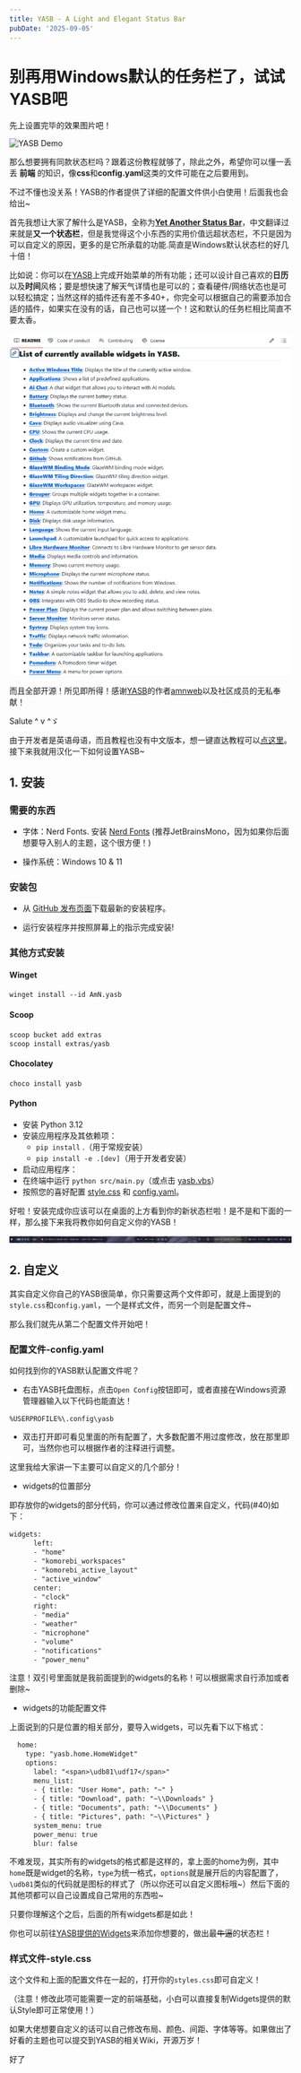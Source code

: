 ```yaml
---
title: YASB - A Light and Elegant Status Bar
pubDate: '2025-09-05'
---
```


# 别再用Windows默认的任务栏了，试试YASB吧

先上设置完毕的效果图片吧！

![YASB Demo](./_assets/yasb-demo-by-cooper.gif)

那么想要拥有同款状态栏吗？跟着这份教程就够了，除此之外，希望你可以懂一丢丢 **前端** 的知识，像**css**和**config.yaml**这类的文件可能在之后要用到。

不过不懂也没关系！YASB的作者提供了详细的配置文件供小白使用！后面我也会给出~

首先我想让大家了解什么是YASB，全称为[**Yet Another Status Bar**](https://github.com/amnweb/yasb?tab=readme-ov-file)，中文翻译过来就是**又一个状态栏**，但是我觉得这个小东西的实用价值远超状态栏，不只是因为可以自定义的原因，更多的是它所承载的功能.简直是Windows默认状态栏的好几十倍！

比如说：你可以在[YASB](https://github.com/amnweb/yasb?tab=readme-ov-file)上完成开始菜单的所有功能；还可以设计自己喜欢的**日历**以及**时间**风格；要是想快速了解天气详情也是可以的；查看硬件/网络状态也是可以轻松搞定；当然这样的插件还有差不多40+，你完全可以根据自己的需要添加合适的插件，如果实在没有的话，自己也可以搓一个！这和默认的任务栏相比简直不要太香。

![YASB Widgets (部分)](./_assets/some-of-yasb-widgets.png)

而且全部开源！所见即所得！感谢[YASB](https://github.com/amnweb/yasb?tab=readme-ov-file)的作者[amnweb](https://github.com/amnweb)以及社区成员的无私奉献！

Salute ^ v ^ゞ

由于开发者是英语母语，而且教程也没有中文版本，想一键直达教程可以[点这里](https://github.com/amnweb/yasb?tab=readme-ov-file#installation)。接下来我就用汉化一下如何设置YASB~

## 1. 安装

### 需要的东西

- 字体：Nerd Fonts. 安装 [Nerd Fonts](https://www.nerdfonts.com/font-downloads) (推荐JetBrainsMono，因为如果你后面想要导入别人的主题，这个很方便！)

- 操作系统：Windows 10 & 11

### 安装包

- 从 [GitHub 发布页面](https://github.com/amnweb/yasb/releases/latest)下载最新的安装程序。

- 运行安装程序并按照屏幕上的指示完成安装!

### 其他方式安装

#### Winget

```
winget install --id AmN.yasb
```

#### Scoop

```
scoop bucket add extras
scoop install extras/yasb
```

#### Chocolatey

```
choco install yasb
```

#### Python

- 安装 Python 3.12
- 安装应用程序及其依赖项：
  - `pip install` .（用于常规安装）
  - `pip install -e .[dev]`（用于开发者安装）
- 启动应用程序：
- 在终端中运行 `python src/main.py`（或点击 [yasb.vbs](https://github.com/amnweb/yasb/blob/main/src/yasb.vbs)）
- 按照您的喜好配置 [style.css](https://github.com/amnweb/yasb/blob/main/src/styles.css) 和 [config.yaml](https://github.com/amnweb/yasb/blob/main/src/config.yaml)。

好啦！安装完成你应该可以在桌面的上方看到你的新状态栏啦！是不是和下面的一样，那么接下来我将教你如何自定义你的YASB！

![YASB Status Bar Default](./_assets/demo-yasb.png)

## 2. 自定义

其实自定义你自己的YASB很简单，你只需要这两个文件即可，就是上面提到的`style.css`和`config.yaml`，一个是样式文件，而另一个则是配置文件~

那么我们就先从第二个配置文件开始吧！

### 配置文件-config.yaml

如何找到你的YASB默认配置文件呢？

- 右击YASB托盘图标，点击`Open Config`按钮即可，或者直接在Windows资源管理器输入以下代码也能直达！

```
%USERPROFILE%\.config\yasb
```
- 双击打开即可看见里面的所有配置了，大多数配置不用过度修改，放在那里即可，当然你也可以根据作者的注释进行调整。

这里我给大家讲一下主要可以自定义的几个部分！

- widgets的位置部分

即存放你的widgets的部分代码，你可以通过修改位置来自定义，代码(#40)如下：

```
widgets:
      left:
      - "home"
      - "komorebi_workspaces"
      - "komorebi_active_layout"
      - "active_window"
      center:
      - "clock"
      right:
      - "media"
      - "weather"
      - "microphone"
      - "volume"
      - "notifications"
      - "power_menu"
```

注意！双引号里面就是我前面提到的widgets的名称！可以根据需求自行添加或者删除~

- widgets的功能配置文件

上面说到的只是位置的相关部分，要导入widgets，可以先看下以下格式：

```
  home:
    type: "yasb.home.HomeWidget"
    options:
      label: "<span>\udb81\udf17</span>"
      menu_list:
      - { title: "User Home", path: "~" }
      - { title: "Download", path: "~\\Downloads" }
      - { title: "Documents", path: "~\\Documents" }
      - { title: "Pictures", path: "~\\Pictures" }
      system_menu: true
      power_menu: true
      blur: false
```

不难发现，其实所有的widgets的格式都是这样的，拿上面的home为例，其中`home`既是widget的名称，`type`为统一格式，`options`就是展开后的内容配置了，`\udb81`类似的代码就是图标的样式了（所以你还可以自定义图标哦~）然后下面的其他项都可以自己设置成自己常用的东西啦~

只要你理解这个之后，后面的所有widgets都是如此！

你也可以前往[YASB提供的Widgets](https://github.com/amnweb/yasb?tab=readme-ov-file#list-of-currently-available-widgets-in-yasb)来添加你想要的，做出最~~牛逼~~的状态栏！

### 样式文件-style.css

这个文件和上面的配置文件在一起的，打开你的`styles.css`即可自定义！

（注意！修改此项可能需要一定的前端基础，小白可以直接复制Widgets提供的默认Style即可正常使用！）

如果大佬想要自定义的话可以自己修改布局、颜色、间距、字体等等。如果做出了好看的主题也可以提交到YASB的相关Wiki，开源万岁！

好了





